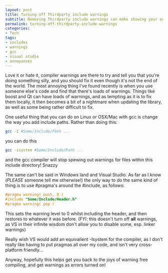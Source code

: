```yaml
---
layout: post
title: Turning off Thirdparty include warnings
subtitle: Removing Thirdparty include warnings can make showing your own warnings easier.
permalink: turning-off-thirdparty-include-warnings
categories:
- Tech
tags:
- includes
- warnings
- gcc
- visual studio
- annoyances
---
```

Love it or hate it, compiler warnings are there to try and tell you that you're doing something silly, and you should fix it even though it's not the end of the world. The most annoying thing I've found recently is when you use someone else's code and find that there's loads of warnings. Things like boost and Qt can have loads of warnings, and as tempting as it is to fix them locally, it then becomes a bit of a nightmare when updating the library, as well as some being rather difficult to fix.

One useful thing that you can do on Linux or OSX/Mac with gcc is change the way you add include paths. Rather than doing this:

```bash
gcc -I #Some/Include/Path ...
```

you can do this

```bash
gcc -isystem #Some/Include/Path ...
```

and the gcc compiler will stop spewing out warnings for files within this include directory! Snazzy

The same can't be said in Windows land and Visual Studio. As far as I know (_PLEASE_ someone tell me otherwise!) the only way to do the same kind of thing is to use #pragma's around the #include, as follows:

```cpp
#pragma warning( push, 0 )
#include "Some/Include/Header.h"
#pragma warning( pop )
```

This sets the warning level to 0 whilst including the header, and then restores to whatever it was before. (FYI: this doesn't turn off **all** warnings, as VS in their infinite wisdom don't allow you to disable some, esp. linker warnings)

Really wish VS would add an equivalient -Isystem for the compiler, as I don't really like having to put pragmas all over my code, and isn't very cross-platform friendly...

Anyway, hopefully this helps get you back to the joys of warning free compiling, and get warnings as errors turned on!
